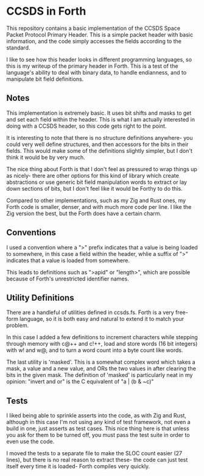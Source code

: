 # CCSDS in Forth
This repository contains a basic implementation of the CCSDS Space Packet Protocol
Primary Header. This is a simple packet header with basic information, and the
code simply accesses the fields according to the standard.


I like to see how this header looks in different programming languages, so
this is my writeup of the primary header in Forth. This is a test of the language's
ability to deal with binary data, to handle endianness, and to manipulate
bit field definitions.


## Notes

This implementation is extremely basic. It uses bit shifts and masks to
get and set each field within the header. This is what I am actually
interested in doing with a CCSDS header, so this code gets right to the 
point.


It is interesting to note that there is no structure definitions anywhere- you
could very well define structures, and then accessors for the bits in their
fields. This would make some of the definitions slightly simpler, but I don't
think it would be by very much.


The nice thing about Forth is that I don't feel as pressured to wrap things
up as nicely- there are other options for this kind of library which
create abstractions or use generic bit field manipulation words to extract
or lay down sections of bits, but I don't feel like it would be Forthy
to do this. 


Compared to other implementations, such as my Zig and Rust ones, my
Forth code is smaller, denser, and with much more code per line. I
like the Zig version the best, but the Forth does have a certain charm.


## Conventions

I used a convention where a ">" prefix indicates that a value is being
loaded to somewhere, in this case a field within the header, whlie a suffix
of ">" indicates that a value is loaded from somewhere.

This leads to definitions such as "\>apid" or "length>", which are possible
because of Forth's unrestricted identifier names.


## Utility Definitions

There are a handleful of utilities defined in ccsds.fs. Forth is a very free-form
language, so it is both easy and natural to extend it to match your problem.


In this case I added a few definitions to increment characters while stepping
through memory  with c@++ and c!++, load and store words (16 bit integers) with
w! and w@, and to turn a word count into a byte count like words.


The last utility is 'masked'. This is a somewhat complex word which takes a mask,
a value and a new value, and ORs the two values in after clearing the bits in the
given mask. The definition of 'masked' is particularly neat in my opinion:
"invert and or" is the C equivalent of "a | (b & ~c)"


## Tests

I liked being able to sprinkle asserts into the code, as with Zig
and Rust, although in this case I'm not using any kind of test framework,
not even a build in one, just asserts as test cases. This nice
thing here is that unless you ask for them to be turned off,
you must pass the test suite in order to even use the code.

I moved the tests to a separate file to make the SLOC count easier (27 lines),
but there is no real reason to extract these- the code can just test itself
every time it is loaded- Forth compiles very quickly.

